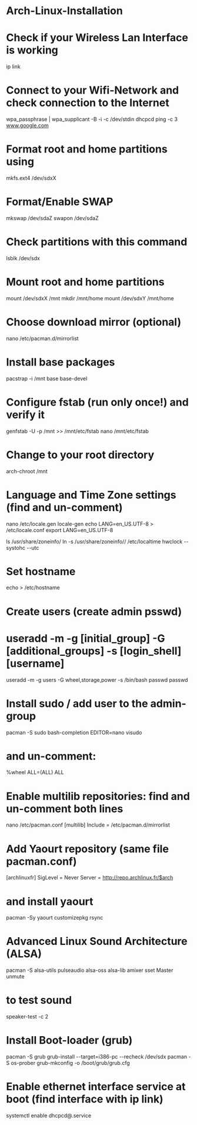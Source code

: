 # Arch-Linux-Installation

# Check if your Wireless Lan Interface is working
ip link
# Connect to your Wifi-Network and check connection to the Internet
wpa_passphrase <passphrase> | wpa_supplicant -B -i <SSID> -c /dev/stdin
dhcpcd 
ping -c 3 www.google.com
 
# Format root and home partitions using
mkfs.ext4 /dev/sdxX
# Format/Enable SWAP
mkswap /dev/sdaZ
swapon /dev/sdaZ
# Check partitions with this command
lsblk /dev/sdx
 
# Mount root and home partitions
mount /dev/sdxX /mnt
mkdir /mnt/home
mount /dev/sdxY /mnt/home
 
# Choose download mirror (optional)
nano /etc/pacman.d/mirrorlist
 
# Install base packages
pacstrap -i /mnt base base-devel
 
# Configure fstab (run only once!) and verify it
genfstab -U -p /mnt >> /mnt/etc/fstab
nano /mnt/etc/fstab
 
# Change to your root directory
arch-chroot /mnt
 
# Language and Time Zone settings (find and un-comment)
nano /etc/locale.gen
locale-gen
echo LANG=en_US.UTF-8 > /etc/locale.conf
export LANG=en_US.UTF-8
 
ls /usr/share/zoneinfo/
ln -s /usr/share/zoneinfo/<zone>/ /etc/localtime
hwclock --systohc --utc
 
# Set hostname
echo  > /etc/hostname
 
# Create users (create admin psswd)
# useradd -m -g [initial_group] -G [additional_groups] -s [login_shell] [username]
useradd -m -g users -G wheel,storage,power -s /bin/bash 
passwd <username>
passwd
 
# Install sudo / add user to the admin-group
pacman -S sudo bash-completion
EDITOR=nano visudo
# and un-comment: 
%wheel ALL=(ALL) ALL
 
 
# Enable multilib repositories: find and un-comment both lines
nano /etc/pacman.conf
[multilib]
Include = /etc/pacman.d/mirrorlist
# Add Yaourt repository (same file pacman.conf)
[archlinuxfr]
SigLevel = Never
Server = http://repo.archlinux.fr/$arch
# and install yaourt
pacman -Sy yaourt customizepkg rsync
 
# Advanced Linux Sound Architecture (ALSA)
pacman -S alsa-utils pulseaudio alsa-oss alsa-lib
amixer sset Master unmute
# to test sound
speaker-test -c 2
 
# Install Boot-loader (grub)
pacman -S grub
grub-install --target=i386-pc --recheck /dev/sdx
pacman -S os-prober
grub-mkconfig -o /boot/grub/grub.cfg
 
# Enable ethernet interface service at boot (find interface with ip link)
systemctl enable dhcpcd@.service